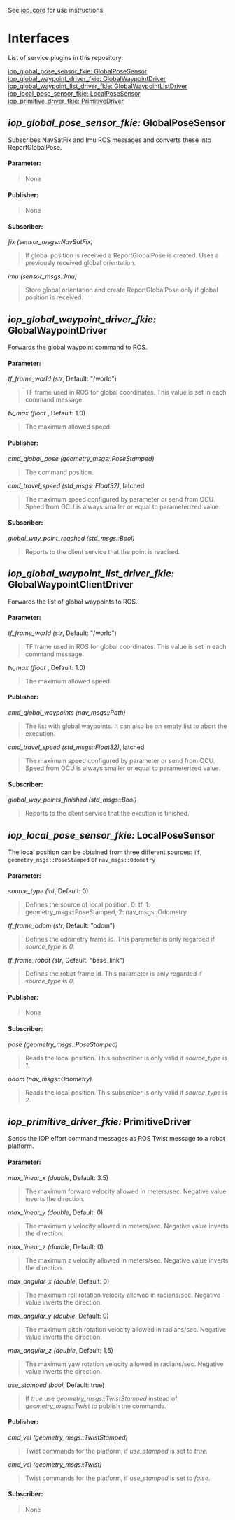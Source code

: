 See [iop_core](https://github.com/fkie/iop_core/blob/master/README.md) for use instructions.

# Interfaces

List of service plugins in this repository:

[iop_global_pose_sensor_fkie: GlobalPoseSensor](#iop_global_pose_sensor_fkie-globalposesensor)  
[iop_global_waypoint_driver_fkie: GlobalWaypointDriver](#iop_global_waypoint_driver_fkie-globalwaypointdriver)  
[iop_global_waypoint_list_driver_fkie: GlobalWaypointListDriver](#iop_global_waypoint_list_driver_fkie-globalwaypointlistdriver)  
[iop_local_pose_sensor_fkie: LocalPoseSensor](#iop_local_pose_sensor_fkie-localposesensor)  
[iop_primitive_driver_fkie: PrimitiveDriver](#iop_primitive_driver_fkie-primitivedriver)


## _iop_global_pose_sensor_fkie:_ GlobalPoseSensor

Subscribes NavSatFix and Imu ROS messages and converts these into ReportGlobalPose. 

#### Parameter:

> None

#### Publisher:

> None

#### Subscriber:

_fix (sensor_msgs::NavSatFix)_

> If global position is received a ReportGlobalPose is created. Uses a previously received global orientation.

_imu (sensor_msgs::Imu)_

> Store global orientation and create ReportGlobalPose only if global position is received.


## _iop_global_waypoint_driver_fkie:_ GlobalWaypointDriver

Forwards the global waypoint command to ROS.

#### Parameter:

_tf_frame_world (str_, Default: "/world")

> TF frame used in ROS for global coordinates. This value is set in each command message.

_tv_max (float_ , Default: 1.0)

> The maximum allowed speed.

#### Publisher:

_cmd_global_pose (geometry_msgs::PoseStamped)_

> The command position.

_cmd_travel_speed (std_msgs::Float32)_, latched

> The maximum speed configured by parameter or send from OCU. Speed from OCU is always smaller or equal to parameterized value.

#### Subscriber:

_global_way_point_reached (std_msgs::Bool)_

> Reports to the client service that the point is reached.


## _iop_global_waypoint_list_driver_fkie:_ GlobalWaypointClientDriver

Forwards the list of global waypoints to ROS.

#### Parameter:

_tf_frame_world (str_, Default: "/world")

> TF frame used in ROS for global coordinates. This value is set in each command message.

_tv_max (float_ , Default: 1.0)

> The maximum allowed speed.

#### Publisher:

_cmd_global_waypoints (nav_msgs::Path)_

> The list with global waypoints. It can also be an empty list to abort the execution.

_cmd_travel_speed (std_msgs::Float32)_, latched

> The maximum speed configured by parameter or send from OCU. Speed from OCU is always smaller or equal to parameterized value.

#### Subscriber:

_global_way_points_finished (std_msgs::Bool)_

> Reports to the client service that the excution is finished.


## _iop_local_pose_sensor_fkie:_ LocalPoseSensor

The local position can be obtained from three different sources: ```Tf```, ```geometry_msgs::PoseStamped``` or ```nav_msgs::Odometry```

#### Parameter:

_source_type (int_, Default: 0)

> Defines the source of local position. 0: tf, 1: geometry_msgs::PoseStamped, 2: nav_msgs::Odometry

_tf_frame_odom (str_, Default: "odom")

> Defines the odometry frame id. This parameter is only regarded if _source_type_ is *0*.

_tf_frame_robot (str_, Default: "base_link")

> Defines the robot frame id. This parameter is only regarded if _source_type_ is *0*.

#### Publisher:

> None

#### Subscriber:

_pose (geometry_msgs::PoseStamped)_

> Reads the local position. This subscriber is only valid if _source_type_ is *1*.

_odom (nav_msgs::Odometry)_

> Reads the local position. This subscriber is only valid if _source_type_ is *2*.


## _iop_primitive_driver_fkie:_ PrimitiveDriver

Sends the IOP effort command messages as ROS Twist message to a robot platform.

#### Parameter:

_max_linear_x (double_, Default: 3.5)

> The maximum forward velocity allowed in meters/sec. Negative value inverts the direction.

_max_linear_y (double_, Default: 0)

> The maximum y velocity allowed in meters/sec. Negative value inverts the direction.

_max_linear_z (double_, Default: 0)

> The maximum z velocity allowed in meters/sec. Negative value inverts the direction.

_max_angular_x (double_, Default: 0)

> The maximum roll rotation velocity allowed in radians/sec. Negative value inverts the direction.

_max_angular_y (double_, Default: 0)

> The maximum pitch rotation velocity allowed in radians/sec. Negative value inverts the direction.

_max_angular_z (double_, Default: 1.5)

> The maximum yaw rotation velocity allowed in radians/sec. Negative value inverts the direction.

_use_stamped (bool_, Default: true)

> If *true* use _geometry_msgs::TwistStamped_ instead of _geometry_msgs::Twist_ to publish the commands.

#### Publisher:

_cmd_vel (geometry_msgs::TwistStamped)_

> Twist commands for the platform, if _use_stamped_ is set to *true*.

_cmd_vel (geometry_msgs::Twist)_

> Twist commands for the platform, if _use_stamped_ is set to *false*.

#### Subscriber:

> None


